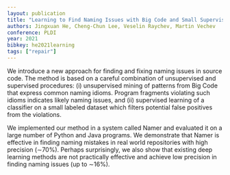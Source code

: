 ```yaml
---
layout: publication
title: "Learning to Find Naming Issues with Big Code and Small Supervision"
authors: Jingxuan He, Cheng-Chun Lee, Veselin Raychev, Martin Vechev
conference: PLDI
year: 2021
bibkey: he2021learning
tags: ["repair"]
---
```

We introduce a new approach for finding and fixing naming
issues in source code. The method is based on a careful
combination of unsupervised and supervised procedures: (i)
unsupervised mining of patterns from Big Code that express
common naming idioms. Program fragments violating such
idioms indicates likely naming issues, and (ii) supervised
learning of a classifier on a small labeled dataset which filters
potential false positives from the violations.

We implemented our method in a system called
Namer and evaluated it on a large number of Python and Java programs.
We demonstrate that Namer is effective in finding naming mistakes
in real world repositories with high precision (∼70%).
Perhaps surprisingly, we also show that existing deep learning methods
are not practically effective and achieve low precision in finding naming issues (up to ∼16%).
